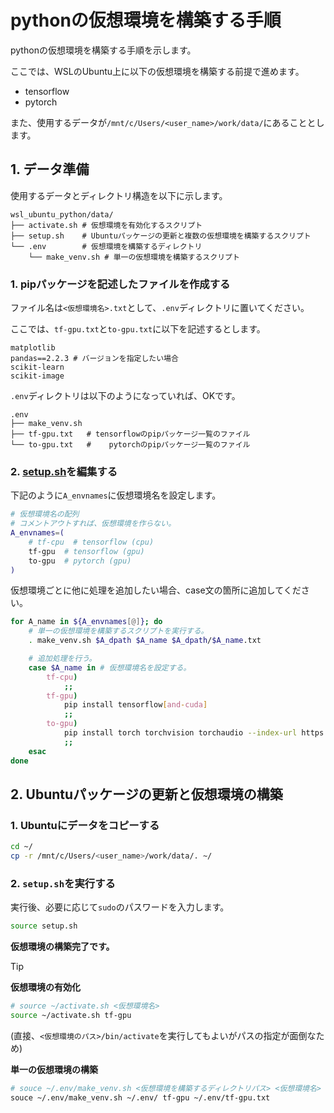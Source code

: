 <!--
    pythonの仮想環境を構築する手順を示す。
 -->

# pythonの仮想環境を構築する手順

pythonの仮想環境を構築する手順を示します。

ここでは、WSLのUbuntu上に以下の仮想環境を構築する前提で進めます。

* tensorflow
* pytorch

また、使用するデータが`/mnt/c/Users/<user_name>/work/data/`にあることとします。

## 1. データ準備

使用するデータとディレクトリ構造を以下に示します。

``` none
wsl_ubuntu_python/data/
├── activate.sh # 仮想環境を有効化するスクリプト
├── setup.sh    # Ubuntuパッケージの更新と複数の仮想環境を構築するスクリプト
└── .env        # 仮想環境を構築するディレクトリ
    └── make_venv.sh # 単一の仮想環境を構築するスクリプト
```

### 1. pipパッケージを記述したファイルを作成する

ファイル名は`<仮想環境名>.txt`として、`.env`ディレクトリに置いてください。

ここでは、`tf-gpu.txt`と`to-gpu.txt`に以下を記述するとします。

``` none
matplotlib
pandas==2.2.3 # バージョンを指定したい場合
scikit-learn
scikit-image
```

`.env`ディレクトリは以下のようになっていれば、OKです。

``` none
.env
├── make_venv.sh
├── tf-gpu.txt   # tensorflowのpipパッケージ一覧のファイル
└── to-gpu.txt   #    pytorchのpipパッケージ一覧のファイル
```

### 2. [setup.sh](../data/setup.sh)を編集する

下記のように`A_envnames`に仮想環境名を設定します。

``` bash
# 仮想環境名の配列
# コメントアウトすれば、仮想環境を作らない。
A_envnames=(
    # tf-cpu  # tensorflow (cpu)
    tf-gpu  # tensorflow (gpu)
    to-gpu  # pytorch (gpu)
)
```

仮想環境ごとに他に処理を追加したい場合、case文の箇所に追加してください。

``` bash
for A_name in ${A_envnames[@]}; do
    # 単一の仮想環境を構築するスクリプトを実行する。
    . make_venv.sh $A_dpath $A_name $A_dpath/$A_name.txt

    # 追加処理を行う。
    case $A_name in # 仮想環境名を設定する。
        tf-cpu)
            ;;
        tf-gpu)
            pip install tensorflow[and-cuda]
            ;;
        to-gpu)
            pip install torch torchvision torchaudio --index-url https://download.pytorch.org/whl/cu118
            ;;
    esac
done
```

## 2. Ubuntuパッケージの更新と仮想環境の構築

### 1. Ubuntuにデータをコピーする

``` bash
cd ~/
cp -r /mnt/c/Users/<user_name>/work/data/. ~/
```

### 2. `setup.sh`を実行する

実行後、必要に応じて`sudo`のパスワードを入力します。

``` bash
source setup.sh
```

**仮想環境の構築完了です。**

> [!TIP]
> **仮想環境の有効化**
>
> ``` bash
> # source ~/activate.sh <仮想環境名>
> source ~/activate.sh tf-gpu
> ```
>
> (直接、`<仮想環境のパス>/bin/activate`を実行してもよいがパスの指定が面倒なため)
>
> **単一の仮想環境の構築**
>
> ``` bash
> # souce ~/.env/make_venv.sh <仮想環境を構築するディレクトリパス> <仮想環境名> <pipパッケージ一覧のファイルパス>
> souce ~/.env/make_venv.sh ~/.env/ tf-gpu ~/.env/tf-gpu.txt
> ```
